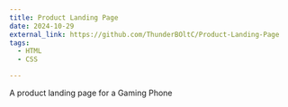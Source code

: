```yaml
---
title: Product Landing Page
date: 2024-10-29
external_link: https://github.com/ThunderBOltC/Product-Landing-Page
tags:
  - HTML
  - CSS

---
```


A product landing page for a Gaming Phone

<!--more-->
